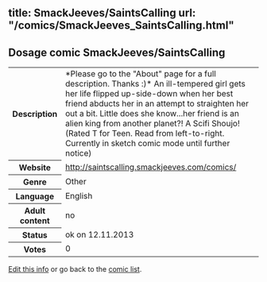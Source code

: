 title: SmackJeeves/SaintsCalling
url: "/comics/SmackJeeves_SaintsCalling.html"
---
Dosage comic SmackJeeves/SaintsCalling
-----------------------------------------

<p id="msg"></p>
<script type="text/javascript">
if (window.location.search === '?edit_info_mail=sent_ok') {
  var elem = document.getElementById("msg");
  elem.innerHTML = 'Edited information sucessfully sent for review, which is usually done daily. Thanks!';
  elem.className = 'ok';
}
</script>
<table class="comicinfo">
<tr>
<th>Description</th><td>*Please go to the &quot;About&quot; page for a full description. Thanks :)* An ill-tempered girl gets her life flipped up-side-down when her best friend abducts her in an attempt to straighten her out a bit. Little does she know...her friend is an alien king from another planet?! A Scifi Shoujo! (Rated T for Teen. Read from left-to-right. Currently in sketch comic mode until further notice)</td>
</tr>
<tr>
<th>Website</th><td><a href="http://saintscalling.smackjeeves.com/comics/">http://saintscalling.smackjeeves.com/comics/</a></td>
</tr>
<tr>
<th>Genre</th><td>Other</td>
</tr>
<tr>
<th>Language</th><td>English</td>
</tr>
<tr>
<th>Adult content</th><td>no</td>
</tr>
<tr>
<th>Status</th><td>ok on 12.11.2013</td>
</tr>
<tr>
<th>Votes</th><td>0</td>
</tr>
</table>

[Edit this info](SmackJeeves_SaintsCalling_edit.html) or go back to the [comic list](../comic-index.html).
